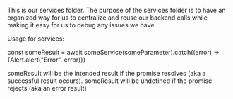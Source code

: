 This is our services folder. The purpose of the services folder is to 
have an organized way for us to centralize and reuse our backend calls while making 
it easy for us to debug any issues we have.

Usage for services:

const someResult = await someService(someParameter).catch((error) => {Alert.alert("Error", error)})

someResult will be the intended result if the promise resolves (aka a successful result occurs).
someResult will be undefined if the promise rejects (aka an error result)